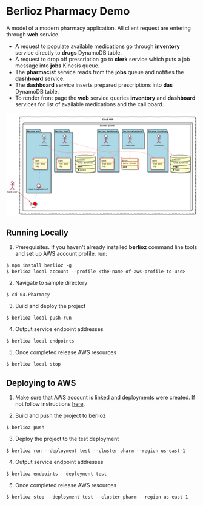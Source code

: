 # Berlioz Pharmacy Demo

A model of a modern pharmacy application. All client request are entering through **web** service.

* A request to populate available medications go through **inventory** service directly to **drugs** DynamoDB table.
* A request to drop off prescription go to **clerk** service which puts a job message into **jobs** Kinesis queue.
* The **pharmacist** service reads from the **jobs** queue and notifies the **dashboard** service.
* The **dashboard** service inserts prepared prescriptions into **das** DynamoDB table.
* To render front page the **web** service queries **inventory** and **dashboard** services for list of available medications and the call board.

![Pharmacy Diagram](diagram.png)

## Running Locally

1. Prerequisites. If you haven't already installed **berlioz** command line tools and set up AWS account profile, run:
```
$ npm install berlioz -g
$ berlioz local account --profile <the-name-of-aws-profile-to-use>
```

2. Navigate to sample directory
```
$ cd 04.Pharmacy
```

3. Build and deploy the project
```
$ berlioz local push-run
```

4. Output service endpoint addresses
```
$ berlioz local endpoints
```

5. Once completed release AWS resources
```
$ berlioz local stop
```

## Deploying to AWS

1. Make sure that AWS account is linked and deployments were created. If not follow instructions [here](../README.md).

2. Build and push the project to berlioz
```
$ berlioz push
```

3. Deploy the project to the test deployment
```
$ berlioz run --deployment test --cluster pharm --region us-east-1
```

4. Output service endpoint addresses
```
$ berlioz endpoints --deployment test
```

5. Once completed release AWS resources
```
$ berlioz stop --deployment test --cluster pharm --region us-east-1
```
